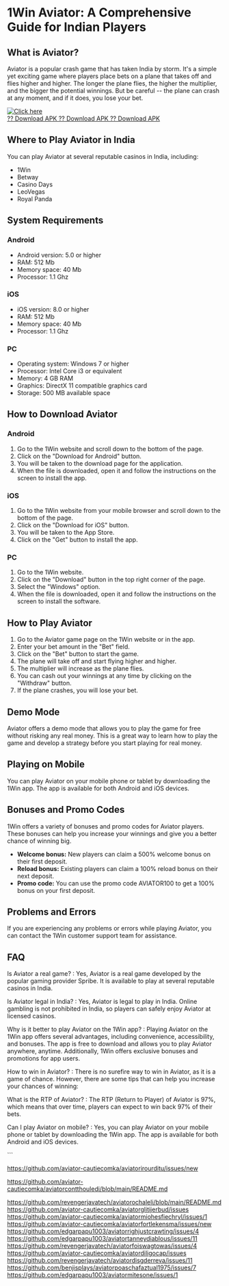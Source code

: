 # 1Win Aviator: A Comprehensive Guide for Indian Players

## What is Aviator?

Aviator is a popular crash game that has taken India by storm. It\'s a
simple yet exciting game where players place bets on a plane that takes
off and flies higher and higher. The longer the plane flies, the higher
the multiplier, and the bigger the potential winnings. But be careful --
the plane can crash at any moment, and if it does, you lose your bet.

[![Click
here](https://readscoops.com/wp-content/uploads/2023/03/Readscoop-aviator-1-1.jpg)](https://traff.sbs/deff)\
[?? Download APK ?? Download APK ?? Download
APK](https://traff.sbs/deff)

## Where to Play Aviator in India

You can play Aviator at several reputable casinos in India, including:

-   1Win
-   Betway
-   Casino Days
-   LeoVegas
-   Royal Panda

## System Requirements

### Android

-   Android version: 5.0 or higher
-   RAM: 512 Mb
-   Memory space: 40 Mb
-   Processor: 1.1 Ghz

### iOS

-   iOS version: 8.0 or higher
-   RAM: 512 Mb
-   Memory space: 40 Mb
-   Processor: 1.1 Ghz

### PC

-   Operating system: Windows 7 or higher
-   Processor: Intel Core i3 or equivalent
-   Memory: 4 GB RAM
-   Graphics: DirectX 11 compatible graphics card
-   Storage: 500 MB available space

## How to Download Aviator

### Android

1.  Go to the 1Win website and scroll down to the bottom of the page.
2.  Click on the "Download for Android" button.
3.  You will be taken to the download page for the application.
4.  When the file is downloaded, open it and follow the instructions on
    the screen to install the app.

### iOS

1.  Go to the 1Win website from your mobile browser and scroll down to
    the bottom of the page.
2.  Click on the "Download for iOS" button.
3.  You will be taken to the App Store.
4.  Click on the "Get" button to install the app.

### PC

1.  Go to the 1Win website.
2.  Click on the "Download" button in the top right corner of the
    page.
3.  Select the "Windows" option.
4.  When the file is downloaded, open it and follow the instructions on
    the screen to install the software.

## How to Play Aviator

1.  Go to the Aviator game page on the 1Win website or in the app.
2.  Enter your bet amount in the "Bet" field.
3.  Click on the "Bet" button to start the game.
4.  The plane will take off and start flying higher and higher.
5.  The multiplier will increase as the plane flies.
6.  You can cash out your winnings at any time by clicking on the
    "Withdraw" button.
7.  If the plane crashes, you will lose your bet.

## Demo Mode

Aviator offers a demo mode that allows you to play the game for free
without risking any real money. This is a great way to learn how to play
the game and develop a strategy before you start playing for real money.

## Playing on Mobile

You can play Aviator on your mobile phone or tablet by downloading the
1Win app. The app is available for both Android and iOS devices.

## Bonuses and Promo Codes

1Win offers a variety of bonuses and promo codes for Aviator players.
These bonuses can help you increase your winnings and give you a better
chance of winning big.

-   **Welcome bonus:** New players can claim a 500% welcome bonus on
    their first deposit.
-   **Reload bonus:** Existing players can claim a 100% reload bonus on
    their next deposit.
-   **Promo code:** You can use the promo code AVIATOR100 to get a 100%
    bonus on your first deposit.

## Problems and Errors

If you are experiencing any problems or errors while playing Aviator,
you can contact the 1Win customer support team for assistance.

## FAQ

Is Aviator a real game?
:   Yes, Aviator is a real game developed by the popular gaming provider
    Spribe. It is available to play at several reputable casinos in
    India.

Is Aviator legal in India?
:   Yes, Aviator is legal to play in India. Online gambling is not
    prohibited in India, so players can safely enjoy Aviator at licensed
    casinos.

Why is it better to play Aviator on the 1Win app?
:   Playing Aviator on the 1Win app offers several advantages, including
    convenience, accessibility, and bonuses. The app is free to download
    and allows you to play Aviator anywhere, anytime. Additionally, 1Win
    offers exclusive bonuses and promotions for app users.

How to win in Aviator?
:   There is no surefire way to win in Aviator, as it is a game of
    chance. However, there are some tips that can help you increase your
    chances of winning:

What is the RTP of Aviator?
:   The RTP (Return to Player) of Aviator is 97%, which means that over
    time, players can expect to win back 97% of their bets.

Can I play Aviator on mobile?
:   Yes, you can play Aviator on your mobile phone or tablet by
    downloading the 1Win app. The app is available for both Android and
    iOS devices.

\`\`\`

https://github.com/aviator-cautiecomka/aviatorirourditu/issues/new

https://github.com/aviator-cautiecomka/aviatorcontthouledi/blob/main/README.md

https://github.com/revengerjavatech/aviatorochaleli/blob/main/README.md
https://github.com/aviator-cautiecomka/aviatorglitijerbud/issues
https://github.com/aviator-cautiecomka/aviatormiohesfiechryl/issues/1
https://github.com/aviator-cautiecomka/aviatorfortlekensma/issues/new
https://github.com/edgarpapu1003/aviatorrighjustcrawting/issues/4
https://github.com/edgarpapu1003/aviatortanneydiablous/issues/11
https://github.com/revengerjavatech/aviatorfoiswagtowas/issues/4
https://github.com/aviator-cautiecomka/aviatordiligocap/issues
https://github.com/revengerjavatech/aviatordisgderreva/issues/11
https://github.com/benjisplays/aviatorpoaschafaztual1975/issues/7
https://github.com/edgarpapu1003/aviatormitesone/issues/1

